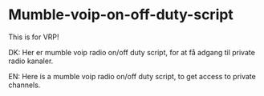 # Mumble-voip-on-off-duty-script

This is for VRP!

DK: Her er mumble voip radio on/off duty script, for at få adgang til private radio kanaler.

EN: Here is a mumble voip radio on/off duty script, to get access to private channels.
